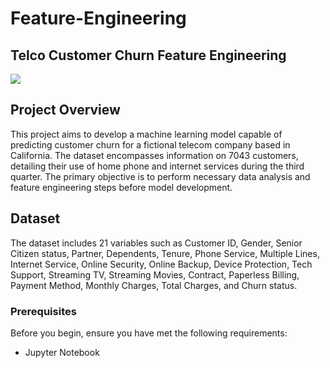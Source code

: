 # Feature-Engineering

## Telco Customer Churn Feature Engineering
![](https://cdn.analyticsvidhya.com/wp-content/uploads/2020/05/Churn-Prediction-scaled.jpg)


## Project Overview

This project aims to develop a machine learning model capable of predicting customer churn for a fictional telecom company based in California. The dataset encompasses information on 7043 customers, detailing their use of home phone and internet services during the third quarter. The primary objective is to perform necessary data analysis and feature engineering steps before model development.

## Dataset

The dataset includes 21 variables such as Customer ID, Gender, Senior Citizen status, Partner, Dependents, Tenure, Phone Service, Multiple Lines, Internet Service, Online Security, Online Backup, Device Protection, Tech Support, Streaming TV, Streaming Movies, Contract, Paperless Billing, Payment Method, Monthly Charges, Total Charges, and Churn status.


### Prerequisites

Before you begin, ensure you have met the following requirements:

- Jupyter Notebook



